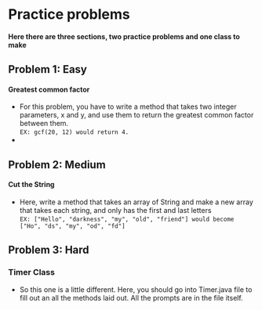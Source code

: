 # Practice problems

#### Here there are three sections, two practice problems and one class to make

## Problem 1: Easy
#### Greatest common factor
* For this problem, you have to write a method that takes two integer parameters, x and y, and use them to return the greatest common factor between them.\
`EX: gcf(20, 12) would return 4.`
* 
## Problem 2: Medium
#### Cut the String
* Here, write a method that takes an array of String and make a new array that takes each string, and only has the first and last letters\
  `EX: ["Hello", "darkness", "my", "old", "friend"] would become ["Ho", "ds", "my", "od", "fd"]`

## Problem 3: Hard
### Timer Class
* So this one is a little different. Here, you should go into Timer.java file to fill out an all the methods laid out. All the prompts are in the file itself.
